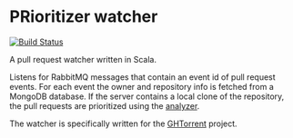 PRioritizer watcher
===================

[![Build Status](https://magnum.travis-ci.com/erikvdv1/PRioritizer-watcher.svg?token=wgtEsFC7Tpxoy7U9Y5p1&branch=master)](https://magnum.travis-ci.com/erikvdv1/PRioritizer-watcher)

A pull request watcher written in Scala.

Listens for RabbitMQ messages that contain an event id of pull request events.
For each event the owner and repository info is fetched from a MongoDB database.
If the server contains a local clone of the repository, the pull requests are prioritized using the [analyzer](https://github.com/erikvdv1/PRioritizer-analyzer).

The watcher is specifically written for the [GHTorrent](http://ghtorrent.org/) project.
